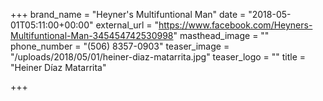 +++
brand_name = "Heyner's Multifuntional Man"
date = "2018-05-01T05:11:00+00:00"
external_url = "https://www.facebook.com/Heyners-Multifuntional-Man-345454742530998"
masthead_image = ""
phone_number = "(506) 8357-0903"
teaser_image = "/uploads/2018/05/01/heiner-diaz-matarrita.jpg"
teaser_logo = ""
title = "Heiner Díaz Matarrita"

+++
